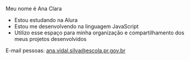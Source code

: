 Meu nome é Ana Clara

- Estou estudando na Alura
- Estou me desenvolvendo na linguagem JavaScript
- Utilizo esse espaço para minha organização e compartilhamento dos meus projetos desenvolvidos

E-mail pessoas: ana.vidal.silva@escola.pr.gov.br
